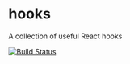 # hooks
A collection of useful React hooks

[![Build Status](https://img.shields.io/endpoint.svg?url=https%3A%2F%2Factions-badge.atrox.dev%2Fmonetaur%2Fhooks%2Fbadge%3Fref%3Dmaster&style=flat)](https://actions-badge.atrox.dev/monetaur/hooks/goto?ref=master)
